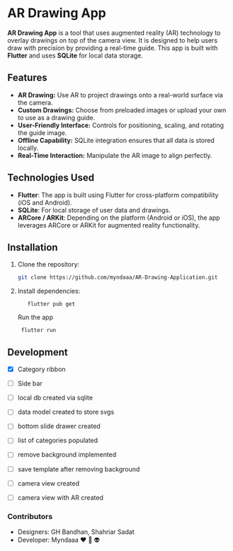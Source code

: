 # AR Drawing App

**AR Drawing App** is a tool that uses augmented reality (AR) technology to overlay drawings on top of the camera view. It is designed to help users draw with precision by providing a real-time guide. This app is built with **Flutter** and uses **SQLite** for local data storage.

## Features

- **AR Drawing:** Use AR to project drawings onto a real-world surface via the camera.
- **Custom Drawings:** Choose from preloaded images or upload your own to use as a drawing guide.
- **User-Friendly Interface:** Controls for positioning, scaling, and rotating the guide image.
- **Offline Capability:** SQLite integration ensures that all data is stored locally.
- **Real-Time Interaction:** Manipulate the AR image to align perfectly.

## Technologies Used

- **Flutter**: The app is built using Flutter for cross-platform compatibility (iOS and Android).
- **SQLite**: For local storage of user data and drawings.
- **ARCore / ARKit**: Depending on the platform (Android or iOS), the app leverages ARCore or ARKit for augmented reality functionality.

## Installation

1. Clone the repository:
   ```bash
   git clone https://github.com/myndaaa/AR-Drawing-Application.git
   ```
2. Install dependencies:
    ```
       flutter pub get
    ```
   Run the app
    ```
     flutter run
    ```



## Development
- [x] Category ribbon
- [ ] Side bar
- [ ] local db created via sqlite 
- [ ] data model created to store svgs
- [ ] bottom slide drawer created
- [ ] list of categories populated
- [ ] remove background implemented
- [ ] save template after removing background
- [ ] camera view created
- [ ] camera view with AR created



### Contributors
* Designers: GH Bandhan, Shahriar Sadat
* Developer: Myndaaa :heart: 🦄 👽